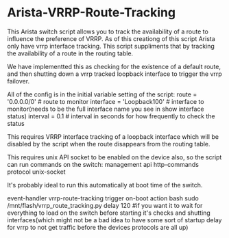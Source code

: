 # Arista-VRRP-Route-Tracking
This Arista switch script allows you to track the availability of a route to influence the preference of VRRP. As of this creationg of this script Arista only have vrrp interface tracking. This script suppliments that by tracking the availability of a route in the routing table.

We have implementted this as checking for the existence of a default route, and then shutting down a vrrp tracked loopback interface to trigger the vrrp failover.

All of the config is in the initial variable setting of the script:
route = '0.0.0.0/0' # route to monitor
interface = 'Loopback100' # interface to monitor(needs to be the full interface name you see in show interface status)
interval = 0.1 # interval in seconds for how frequently to check the status


This requires VRRP interface tracking of a loopback interface which will be disabled by the script when the route disappears from the routing table. 

This requires unix API socket to be enabled on the device also, so the script can run commands on the switch:
management api http-commands
   protocol unix-socket

It's probably ideal to run this automatically at boot time of the switch.

event-handler vrrp-route-tracking
   trigger on-boot
   action bash sudo /mnt/flash/vrrp_route_tracking.py
   delay 120 #if you want it to wait for everything to load on the switch before starting it's checks and shutting interfaces(which might not be a bad idea to have some sort of startup delay for vrrp to not get traffic before the devices protocols are all up)
